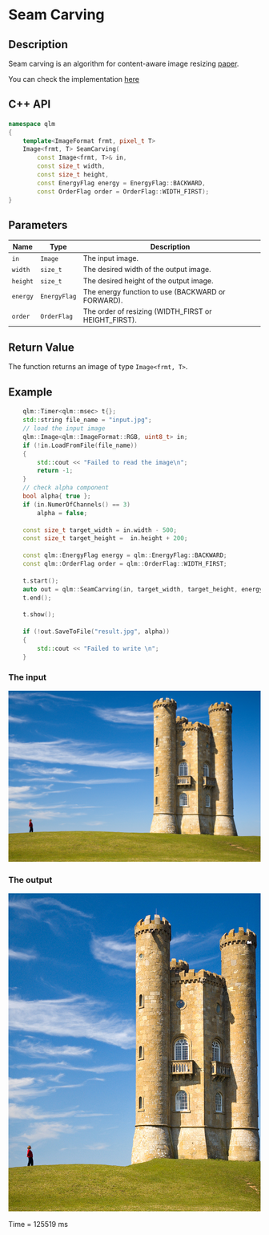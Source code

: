 # Seam Carving

## Description
Seam carving is an algorithm for content-aware image 
resizing [paper](https://dl.acm.org/doi/10.1145/1275808.1276390).

You can check the implementation [here](../../../../source/SeamCarving.cpp)

## C++ API
```c++
namespace qlm
{
    template<ImageFormat frmt, pixel_t T>
    Image<frmt, T> SeamCarving(
        const Image<frmt, T>& in,
        const size_t width,
        const size_t height,
        const EnergyFlag energy = EnergyFlag::BACKWARD,
        const OrderFlag order = OrderFlag::WIDTH_FIRST);
}
```

## Parameters

| Name     | Type         | Description                                                         |
|----------|--------------|--------------------------------------------------------|
| `in`     | `Image`      | The input image.                                       |
| `width`  | `size_t`     | The desired width of the output image.                 |
| `height` | `size_t`     | The desired height of the output image.                |
| `energy` | `EnergyFlag` | The energy function to use (BACKWARD or FORWARD).      |
| `order`  | `OrderFlag`  | The order of resizing (WIDTH_FIRST or HEIGHT_FIRST).   |

## Return Value
The function returns an image of type `Image<frmt, T>`.

## Example

```c++
    qlm::Timer<qlm::msec> t{};
    std::string file_name = "input.jpg"; 
    // load the input image
    qlm::Image<qlm::ImageFormat::RGB, uint8_t> in;
    if (!in.LoadFromFile(file_name))
    {
        std::cout << "Failed to read the image\n";
        return -1;
    }
    // check alpha component
    bool alpha{ true };
    if (in.NumerOfChannels() == 3)
        alpha = false;

    const size_t target_width = in.width - 500;
    const size_t target_height =  in.height + 200;

    const qlm::EnergyFlag energy = qlm::EnergyFlag::BACKWARD;
    const qlm::OrderFlag order = qlm::OrderFlag::WIDTH_FIRST;

    t.start();
    auto out = qlm::SeamCarving(in, target_width, target_height, energy, order);
    t.end();

    t.show();

    if (!out.SaveToFile("result.jpg", alpha))
    {
        std::cout << "Failed to write \n";
    }
```
### The input
![Input Image](input.jpg)
### The output
![Input Image](result.jpg)

Time = 125519 ms